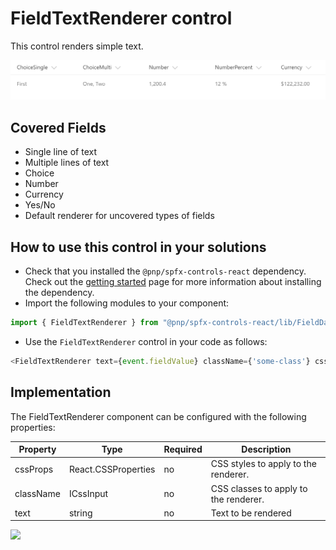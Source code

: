 # FieldTextRenderer control

This control renders simple text.

![FieldTextRenderer control output](../../assets/FieldTextRenderer.png)

## Covered Fields
- Single line of text
- Multiple lines of text
- Choice
- Number
- Currency
- Yes/No
- Default renderer for uncovered types of fields

## How to use this control in your solutions

- Check that you installed the `@pnp/spfx-controls-react` dependency. Check out the [getting started](../getting-started) page for more information about installing the dependency.
- Import the following modules to your component:

```TypeScript
import { FieldTextRenderer } from "@pnp/spfx-controls-react/lib/FieldDateRenderer";
```

- Use the `FieldTextRenderer` control in your code as follows:

```TypeScript
<FieldTextRenderer text={event.fieldValue} className={'some-class'} cssProps={{ background: '#f00' }} />
```

## Implementation

The FieldTextRenderer component can be configured with the following properties:

| Property | Type | Required | Description |
| ---- | ---- | ---- | ---- |
| cssProps | React.CSSProperties | no | CSS styles to apply to the renderer. |
| className | ICssInput | no | CSS classes to apply to the renderer. |
| text | string | no | Text to be rendered |

![](https://telemetry.sharepointpnp.com/sp-dev-fx-controls-react/wiki/controls/fields/FieldTextRenderer)

